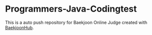 # Programmers-Java-Codingtest
This is a auto push repository for Baekjoon Online Judge created with [BaekjoonHub](https://github.com/BaekjoonHub/BaekjoonHub).
